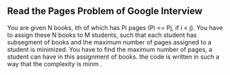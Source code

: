 ## Read the Pages Problem of Google Interview
You are given N books, ith of which has Pi pages (Pi <= Pj, if i < j). You have to assign these N books to M students, such that each student has subsegment of books and the maximum number of pages assigned to a student is minimized.
You have to find the maximum number of pages, a student can have in this assignment of books.
the code is written in  such a way that  the complexity is minm . 
